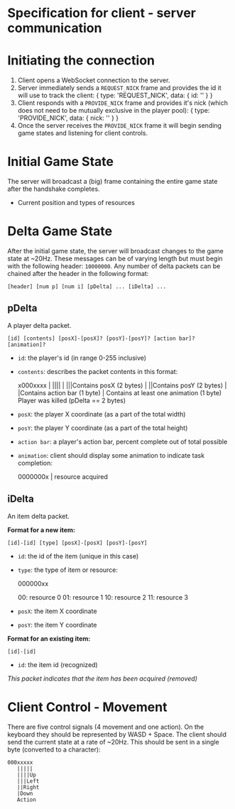 # Specification for client - server communication

# Initiating the connection
1. Client opens a WebSocket connection to the server.
2. Server immediately sends a `REQUEST_NICK` frame and provides the id it will use to track the client:
        {
			type: 'REQUEST_NICK',
			data: {
				id: '<id assigned to client>'
			}
		}
3. Client responds with a `PROVIDE_NICK` frame and provides it's nick (which does not need to be mutually exclusive in the player pool):
        {
			type: 'PROVIDE_NICK',
			data: {
				nick: '<nick>'
			}
		}
4. Once the server receives the `PROVIDE_NICK` frame it will begin sending game states and listening for client controls.

# Initial Game State

The server will broadcast a (big) frame containing the entire game state after the handshake completes.

* Current position and types of resources

# Delta Game State

After the initial game state, the server will broadcast changes to the game state at ~20Hz. These messages can be of varying length but must begin with the following header: `10000000`. Any number of delta packets can be chained after the header in the following format:

    [header] [num p] [num i] [pDelta] ... [iDelta] ...

## pDelta

A player delta packet.

    [id] [contents] [posX]-[posX]? [posY]-[posY]? [action bar]? [animation]?

* `id`: the player's id (in range 0-255 inclusive)

* `contents`: describes the packet contents in this format:


    x000xxxx
	|   ||||
	|   |||Contains posX (2 bytes)
	|   ||Contains posY (2 bytes)
	|   |Contains action bar (1 byte)
	|   Contains at least one animation (1 byte)
	Player was killed (pDelta == 2 bytes)

* `posX`: the player X coordinate (as a part of the total width)

* `posY`: the player Y coordinate (as a part of the total height)

* `action bar`: a player's action bar, percent complete out of total possible

* `animation`: client should display some animation to indicate task completion:


    0000000x
	       |
           resource acquired


## iDelta

An item delta packet.

**Format for a new item:**

    [id]-[id] [type] [posX]-[posX] [posY]-[posY]

* `id`: the id of the item (unique in this case)

* `type`: the type of item or resource:


    000000xx

	00: resource 0
	01: resource 1
	10: resource 2
	11: resource 3

* `posX`: the item X coordinate

* `posY`: the item Y coordinate



**Format for an existing item:**

    [id]-[id]

* `id`: the item id (recognized)

*This packet indicates that the item has been acquired (removed)*

# Client Control - Movement

There are five control signals (4 movement and one action). On the keyboard they should be represented by WASD + Space. The client should send the current state at a rate of ~20Hz. This should be sent in a single byte (converted to a character):

    000xxxxx
	   |||||
	   ||||Up
	   |||Left
	   ||Right
	   |Down
	   Action
